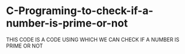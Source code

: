 # C-Programing-to-check-if-a-number-is-prime-or-not
 THIS CODE IS A CODE USING WHICH WE CAN CHECK IF A NUMBER IS PRIME OR NOT
